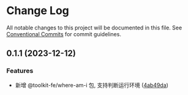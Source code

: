 # Change Log

All notable changes to this project will be documented in this file.
See [Conventional Commits](https://conventionalcommits.org) for commit guidelines.

## 0.1.1 (2023-12-12)


### Features

* 新增 @toolkit-fe/where-am-i 包, 支持判断运行环境 ([4ab49da](https://github.com/lexmin0412/toolkit-fe/commit/4ab49daf2f21d6e6a294ab36b576c253af753095))
